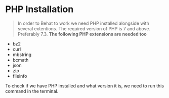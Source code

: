 # PHP Installation
> In order to Behat to work we need PHP installed alongside with several extentions. The required version of PHP is 7 and above. Preferably 7.3.
**The following PHP extensions are needed too**

- bz2
- curl
- mbstring
- bcmath
- json
- zip
- fileinfo

To check if we have PHP installed and what version it is, we need to run this command in the terminal.



 
